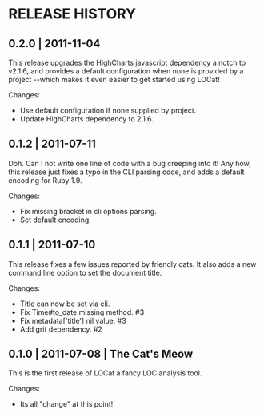# RELEASE HISTORY

## 0.2.0 | 2011-11-04

This release upgrades the HighCharts javascript dependency a notch
to v2.1.6, and provides a default configuration when none is provided
by a project --which makes it even easier to get started using LOCat!

Changes:

* Use default configuration if none supplied by project.
* Update HighCharts dependency to 2.1.6.


## 0.1.2 | 2011-07-11

Doh. Can I not write one line of code with a bug creeping
into it! Any how, this release just fixes a typo in the CLI
parsing code, and adds a default encoding for Ruby 1.9.

Changes:

* Fix missing bracket in cli options parsing.
* Set default encoding.


## 0.1.1 | 2011-07-10

This release fixes a few issues reported by friendly cats.
It also adds a new command line option to set the document
title.

Changes:

* Title can now be set via cli.
* Fix Time#to_date missing method. #3
* Fix metadata['title'] nil value. #3
* Add grit dependency. #2


## 0.1.0 | 2011-07-08 | The Cat's Meow

This is the first release of LOCat a 
fancy LOC analysis tool.

Changes:

* Its all "change" at this point!

